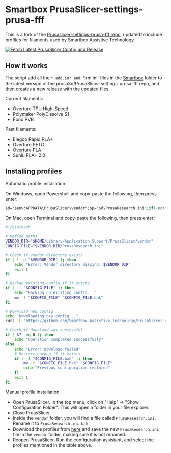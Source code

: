 # Smartbox PrusaSlicer-settings-prusa-fff

This is a fork of the [Prusaslicer-settings-prusa-fff repo](https://github.com/prusa3d/PrusaSlicer-settings-prusa-fff), updated to include profiles for filaments used by Smartbox Assistive Technology.

[![Fetch Latest PrusaSlicer Config and Release](https://github.com/Smartbox-Assistive-Technology/PrusaSlicer-settings-prusa-fff/actions/workflows/release.yml/badge.svg)](https://github.com/Smartbox-Assistive-Technology/PrusaSlicer-settings-prusa-fff/actions/workflows/release.yml)


## How it works

The script add all the `*.add.in* and `*.rm.ini` files in the [Smartbox](Smartbox) folder to the latest version of the prusa3d/PrusaSlicer-settings-prusa-fff repo, and then creates a new release with the updated files.

Current filaments:

- Overture TPU High-Speed
- Polymaker PolyDissolve S1
- Eono PVB

Past filaments:

- Elegoo Rapid PLA+
- Overture PETG
- Overture PLA
- Sunlu PLA+ 2.0

## Installing profiles

Automatic profile installation:

On Windows, open Powershell and copy-paste the following, then press enter:

```ps
$d="$env:APPDATA\PrusaSlicer\vendor";$p="$d\PrusaResearch.ini";if(-not(Test-Path $d)){Write-Error "Vendor directory missing: $d";exit 1};if(Test-Path $p){Write-Host "Backing up existing config...";Move-Item $p "$p.bak" -Force};Write-Host "Downloading new config...";Invoke-WebRequest "https://github.com/Smartbox-Assistive-Technology/PrusaSlicer-settings-prusa-fff/releases/download/latest/PrusaResearch.ini" -OutFile $p;Write-Host "Operation completed successfully"
```

On Mac, open Terminal and copy-paste the following, then press enter:

```bash
#!/bin/bash

# Define paths
VENDOR_DIR="$HOME/Library/Application Support/PrusaSlicer/vendor"
CONFIG_FILE="$VENDOR_DIR/PrusaResearch.ini"

# Check if vendor directory exists
if [ ! -d "$VENDOR_DIR" ]; then
    echo "Error: Vendor directory missing: $VENDOR_DIR"
    exit 1
fi

# Backup existing config if it exists
if [ -f "$CONFIG_FILE" ]; then
    echo "Backing up existing config..."
    mv -f "$CONFIG_FILE" "$CONFIG_FILE.bak"
fi

# Download new config
echo "Downloading new config..."
curl -L "https://github.com/Smartbox-Assistive-Technology/PrusaSlicer-settings-prusa-fff/releases/download/latest/PrusaResearch.ini" -o "$CONFIG_FILE"

# Check if download was successful
if [ $? -eq 0 ]; then
    echo "Operation completed successfully"
else
    echo "Error: Download failed"
    # Restore backup if it exists
    if [ -f "$CONFIG_FILE.bak" ]; then
        mv -f "$CONFIG_FILE.bak" "$CONFIG_FILE"
        echo "Previous configuration restored"
    fi
    exit 1
fi
```


Manual profile installation:

- Open PrusaSlicer. In the top menu, click on "Help" -> "Show Configuration Folder". This will open a folder in your file explorer.
- Close PruasSlicer.
- Inside the `vendor` folder, you will find a file called `PrusaResearch.ini`. Rename it to `PrusaResearch.ini.bak`.
- Download the profiles from [here](https://github.com/Smartbox-Assistive-Technology/PrusaSlicer-settings-prusa-fff/releases/latest) and save the new `PrusaResearch.ini` file in the `vendor` folder, making sure it is not renamed.
- Reopen PrusaSlicer. Run the configuration assistant, and select the profiles mentioned in the table above.

